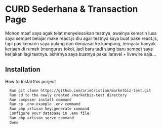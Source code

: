 
# CURD Sederhana & Transaction Page

Mohon maaf saya agak telat menyelesaikan testnya, awalnya kemarin lusa saya sempet belajar make react.js  dlu agar testnya saya buat pake react.js, tapi pas kemarin saya pulang dari denpasar ke kampung, ternyata banyak kerjaan di rumah (mengurus toko), jadi baru tadi siang baru sempat saya kerjakan lagi testnya. akhirnya saya buatnya pakai laravel + livewire saja...





## Installation

How to Instal this porject

```bash
  Run git clone https://github.com/arieCristian/marketbiz-test.git
  Run cd to the newly created /marketbiz-test directory
  Run composer install command
  Run cp .env.example .env command
  Run php artisan key:generate command
  Configure your database in .env file
  Run php artisan serve command
  Done
```
    
